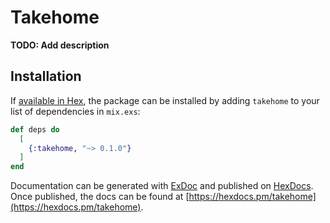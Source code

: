 # Takehome

**TODO: Add description**

## Installation

If [available in Hex](https://hex.pm/docs/publish), the package can be installed
by adding `takehome` to your list of dependencies in `mix.exs`:

```elixir
def deps do
  [
    {:takehome, "~> 0.1.0"}
  ]
end
```

Documentation can be generated with [ExDoc](https://github.com/elixir-lang/ex_doc)
and published on [HexDocs](https://hexdocs.pm). Once published, the docs can
be found at [https://hexdocs.pm/takehome](https://hexdocs.pm/takehome).

